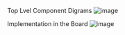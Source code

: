 Top Lvel Component Digrams
![image](https://github.com/user-attachments/assets/5dcb453b-db6e-49bb-8613-bbbf5e131293)

Implementation in the Board
![image](https://github.com/user-attachments/assets/7154fc40-e7f9-4b92-8819-75173eed6e43)
